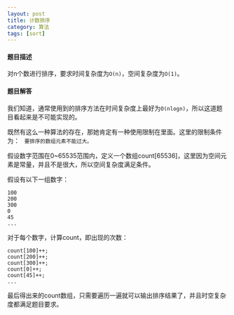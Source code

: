 ```yaml
---
layout: post
title: 计数排序
category: 算法
tags: [sort]
---
```


#### 题目描述 ####

对n个数进行排序，要求时间复杂度为`O(n)`，空间复杂度为`O(1)`。

#### 题目解答 ####

我们知道，通常使用到的排序方法在时间复杂度上最好为`O(nlogn)`，所以这道题目看起来是不可能实现的。

既然有这么一种算法的存在，那她肯定有一种使用限制在里面。这里的限制条件为：
` 要排序的数组元素不能过大。`

假设数字范围在0~65535范围内，定义一个数组count[65536]，这里因为空间元素是常量，并且不是很大，所以空间复杂度满足条件。

假设有以下一组数字：
```
100
200
300
0
45
...
```

对于每个数字，计算count，即出现的次数：

```
count[100]++;
count[200]++;
count[300]++;
count[0]++;
count[45]++;
...
```

最后得出来的count数组，只需要遍历一遍就可以输出排序结果了，并且时空复杂度都满足题目要求。
